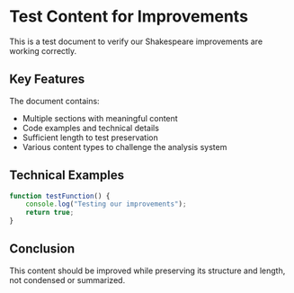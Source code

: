 # Test Content for Improvements

This is a test document to verify our Shakespeare improvements are working correctly. 

## Key Features

The document contains:
- Multiple sections with meaningful content
- Code examples and technical details
- Sufficient length to test preservation
- Various content types to challenge the analysis system

## Technical Examples

```javascript
function testFunction() {
    console.log("Testing our improvements");
    return true;
}
```

## Conclusion

This content should be improved while preserving its structure and length, not condensed or summarized.